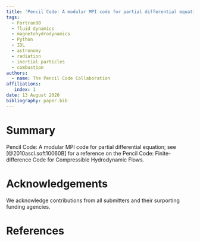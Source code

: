 ```yaml
---
title: 'Pencil Code: A modular MPI code for partial differential equation'
tags:
  - Fortran90
  - fluid dynamics
  - magnetohydrodynamics
  - Python
  - IDL
  - astronomy
  - radiation
  - inertial particles
  - combustion
authors:
  - name: The Pencil Code Collaboration
affiliations:
   index: 1
date: 13 August 2020
bibliography: paper.bib
---
```


# Summary

Pencil Code: A modular MPI code for partial differential equation;
see [@2010ascl.soft10060B] for a reference on the
Pencil Code: Finite-difference Code for Compressible Hydrodynamic Flows.

# Acknowledgements

We acknowledge contributions from all submitters and their surporting
funding agencies.

# References
